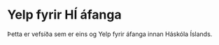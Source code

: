 Yelp fyrir HÍ áfanga
===================

Þetta er vefsíða sem er eins og Yelp fyrir áfanga innan Háskóla Íslands.
